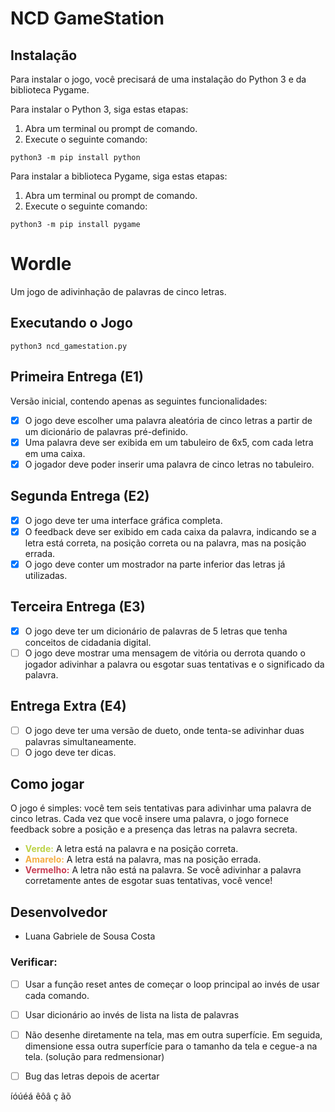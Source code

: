 # NCD GameStation

## Instalação

Para instalar o jogo, você precisará de uma instalação do Python 3 e da biblioteca Pygame.

Para instalar o Python 3, siga estas etapas:

1. Abra um terminal ou prompt de comando.
2. Execute o seguinte comando:

```python3 -m pip install python```


Para instalar a biblioteca Pygame, siga estas etapas:

1. Abra um terminal ou prompt de comando.
2. Execute o seguinte comando:

```python3 -m pip install pygame```

# Wordle
Um jogo de adivinhação de palavras de cinco letras.

## Executando o Jogo
```python3 ncd_gamestation.py```

## Primeira Entrega (E1)
Versão inicial, contendo apenas as seguintes funcionalidades:
- [x] O jogo deve escolher uma palavra aleatória de cinco letras a partir de um dicionário de palavras pré-definido.
- [x] Uma palavra deve ser exibida em um tabuleiro de 6x5, com cada letra em uma caixa.
- [x] O jogador deve poder inserir uma palavra de cinco letras no tabuleiro.

## Segunda Entrega (E2)
- [x] O jogo deve ter uma interface gráfica completa.
- [x] O feedback deve ser exibido em cada caixa da palavra, indicando se a letra está correta, na posição correta ou na palavra, mas na posição errada.
- [x] O jogo deve conter um mostrador na parte inferior das letras já utilizadas.

## Terceira Entrega (E3)
- [x] O jogo deve ter um dicionário de palavras de 5 letras que tenha conceitos de cidadania digital.
- [ ] O jogo deve mostrar uma mensagem de vitória ou derrota quando o jogador adivinhar a palavra ou esgotar suas tentativas e o significado da palavra.

## Entrega Extra (E4)
- [ ] O jogo deve ter uma versão de dueto, onde tenta-se adivinhar duas palavras simultaneamente.
- [ ] O jogo deve ter dicas.

## Como jogar
O jogo é simples: você tem seis tentativas para adivinhar uma palavra de cinco letras. Cada vez que você insere uma palavra, o jogo fornece feedback sobre a posição e a presença das letras na palavra secreta.

- <b style="color: #bcd246">Verde:</b> A letra está na palavra e na posição correta.
- <b style="color: #f4ad42">Amarelo:</b> A letra está na palavra, mas na posição errada.
- <b style="color: #c73d52">Vermelho:</b> A letra não está na palavra.
Se você adivinhar a palavra corretamente antes de esgotar suas tentativas, você vence!

## Desenvolvedor
- Luana Gabriele de Sousa Costa

### Verificar:
- [ ] Usar a função reset antes de começar o loop principal ao invés de usar cada comando.
- [ ] Usar dicionário ao invés de lista na lista de palavras
- [ ] Não desenhe diretamente na tela, mas em outra superfície. Em seguida, dimensione essa outra superfície para o tamanho da tela e cegue-a na tela. (solução para redmensionar)
- [ ] Bug das letras depois de acertar



íóúéá
êôâ
ç
ãõ